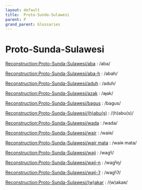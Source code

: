 ```yaml
---
layout: default
title:  Proto-Sunda-Sulawesi
parent: P
grand_parent: Glossaries
---
```


# Proto-Sunda-Sulawesi


[Reconstruction:Proto-Sunda-Sulawesi/aba](https://en.wiktionary.org/wiki/?curid=3716513)
: /aba/

[Reconstruction:Proto-Sunda-Sulawesi/aba-h](https://en.wiktionary.org/wiki/?curid=3716523)
: /abah/

[Reconstruction:Proto-Sunda-Sulawesi/aduh](https://en.wiktionary.org/wiki/?curid=3710042)
: /aduh/

[Reconstruction:Proto-Sunda-Sulawesi/azak](https://en.wiktionary.org/wiki/?curid=3712673)
: /aɟak/

[Reconstruction:Proto-Sunda-Sulawesi/bagus](https://en.wiktionary.org/wiki/?curid=3703052)
: /baɡus/

[Reconstruction:Proto-Sunda-Sulawesi/(h)abu(s)](https://en.wiktionary.org/wiki/?curid=3708291)
: /(h)abu(s)/

[Reconstruction:Proto-Sunda-Sulawesi/wada](https://en.wiktionary.org/wiki/?curid=3708393)
: /wada/

[Reconstruction:Proto-Sunda-Sulawesi/wair](https://en.wiktionary.org/wiki/?curid=3711654)
: /waiʀ/

[Reconstruction:Proto-Sunda-Sulawesi/wair mata](https://en.wiktionary.org/wiki/?curid=3712631)
: /waiʀ mata/

[Reconstruction:Proto-Sunda-Sulawesi/waji](https://en.wiktionary.org/wiki/?curid=3709584)
: /waɡʲi/

[Reconstruction:Proto-Sunda-Sulawesi/waji-ŋ](https://en.wiktionary.org/wiki/?curid=3709718)
: /waɡʲiŋ/

[Reconstruction:Proto-Sunda-Sulawesi/waji-ʔ](https://en.wiktionary.org/wiki/?curid=3709604)
: /waɡʲiʔ/

[Reconstruction:Proto-Sunda-Sulawesi/(w)akar](https://en.wiktionary.org/wiki/?curid=3717106)
: /(w)akaʀ/

